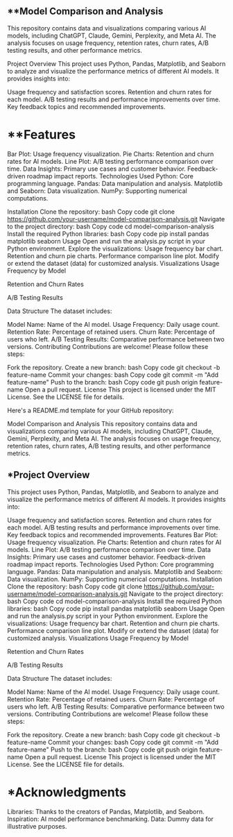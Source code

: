 ## **Model Comparison and Analysis
This repository contains data and visualizations comparing various AI models, including ChatGPT, Claude, Gemini, Perplexity, and Meta AI. The analysis focuses on usage frequency, retention rates, churn rates, A/B testing results, and other performance metrics.

Project Overview
This project uses Python, Pandas, Matplotlib, and Seaborn to analyze and visualize the performance metrics of different AI models. It provides insights into:

Usage frequency and satisfaction scores.
Retention and churn rates for each model.
A/B testing results and performance improvements over time.
Key feedback topics and recommended improvements.

# **Features
Bar Plot: Usage frequency visualization.
Pie Charts: Retention and churn rates for AI models.
Line Plot: A/B testing performance comparison over time.
Data Insights:
Primary use cases and customer behavior.
Feedback-driven roadmap impact reports.
Technologies Used
Python: Core programming language.
Pandas: Data manipulation and analysis.
Matplotlib and Seaborn: Data visualization.
NumPy: Supporting numerical computations.

Installation
Clone the repository:
bash
Copy code
git clone https://github.com/your-username/model-comparison-analysis.git
Navigate to the project directory:
bash
Copy code
cd model-comparison-analysis
Install the required Python libraries:
bash
Copy code
pip install pandas matplotlib seaborn
Usage
Open and run the analysis.py script in your Python environment.
Explore the visualizations:
Usage frequency bar chart.
Retention and churn pie charts.
Performance comparison line plot.
Modify or extend the dataset (data) for customized analysis.
Visualizations
Usage Frequency by Model

Retention and Churn Rates

A/B Testing Results

Data Structure
The dataset includes:

Model Name: Name of the AI model.
Usage Frequency: Daily usage count.
Retention Rate: Percentage of retained users.
Churn Rate: Percentage of users who left.
A/B Testing Results: Comparative performance between two versions.
Contributing
Contributions are welcome! Please follow these steps:

Fork the repository.
Create a new branch:
bash
Copy code
git checkout -b feature-name
Commit your changes:
bash
Copy code
git commit -m "Add feature-name"
Push to the branch:
bash
Copy code
git push origin feature-name
Open a pull request.
License
This project is licensed under the MIT License. See the LICENSE file for details.


Here's a README.md template for your GitHub repository:

Model Comparison and Analysis
This repository contains data and visualizations comparing various AI models, including ChatGPT, Claude, Gemini, Perplexity, and Meta AI. The analysis focuses on usage frequency, retention rates, churn rates, A/B testing results, and other performance metrics.

## *Project Overview
This project uses Python, Pandas, Matplotlib, and Seaborn to analyze and visualize the performance metrics of different AI models. It provides insights into:

Usage frequency and satisfaction scores.
Retention and churn rates for each model.
A/B testing results and performance improvements over time.
Key feedback topics and recommended improvements.
Features
Bar Plot: Usage frequency visualization.
Pie Charts: Retention and churn rates for AI models.
Line Plot: A/B testing performance comparison over time.
Data Insights:
Primary use cases and customer behavior.
Feedback-driven roadmap impact reports.
Technologies Used
Python: Core programming language.
Pandas: Data manipulation and analysis.
Matplotlib and Seaborn: Data visualization.
NumPy: Supporting numerical computations.
Installation
Clone the repository:
bash
Copy code
git clone https://github.com/your-username/model-comparison-analysis.git
Navigate to the project directory:
bash
Copy code
cd model-comparison-analysis
Install the required Python libraries:
bash
Copy code
pip install pandas matplotlib seaborn
Usage
Open and run the analysis.py script in your Python environment.
Explore the visualizations:
Usage frequency bar chart.
Retention and churn pie charts.
Performance comparison line plot.
Modify or extend the dataset (data) for customized analysis.
Visualizations
Usage Frequency by Model

Retention and Churn Rates

A/B Testing Results

Data Structure
The dataset includes:

Model Name: Name of the AI model.
Usage Frequency: Daily usage count.
Retention Rate: Percentage of retained users.
Churn Rate: Percentage of users who left.
A/B Testing Results: Comparative performance between two versions.
Contributing
Contributions are welcome! Please follow these steps:

Fork the repository.
Create a new branch:
bash
Copy code
git checkout -b feature-name
Commit your changes:
bash
Copy code
git commit -m "Add feature-name"
Push to the branch:
bash
Copy code
git push origin feature-name
Open a pull request.
License
This project is licensed under the MIT License. See the LICENSE file for details.

# *Acknowledgments
Libraries: Thanks to the creators of Pandas, Matplotlib, and Seaborn.
Inspiration: AI model performance benchmarking.
Data: Dummy data for illustrative purposes.

